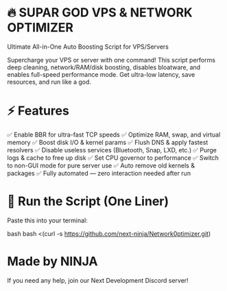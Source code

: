 # 🔥 SUPAR GOD VPS & NETWORK OPTIMIZER
Ultimate All-in-One Auto Boosting Script for VPS/Servers

Supercharge your VPS or server with one command! This script performs deep cleaning, network/RAM/disk boosting, disables bloatware, and enables full-speed performance mode. Get ultra-low latency, save resources, and run like a god.

# ⚡ Features
✅ Enable BBR for ultra-fast TCP speeds ✅ Optimize RAM, swap, and virtual memory ✅ Boost disk I/O & kernel params ✅ Flush DNS & apply fastest resolvers ✅ Disable useless services (Bluetooth, Snap, LXD, etc.) ✅ Purge logs & cache to free up disk ✅ Set CPU governor to performance ✅ Switch to non-GUI mode for pure server use ✅ Auto remove old kernels & packages ✅ Fully automated — zero interaction needed after run

# 🚀 Run the Script (One Liner)
Paste this into your terminal:

bash
bash <(curl -s https://github.com/next-ninja/Network0ptimizer.git)
# Made by NINJA

If you need any help, join our Next Development Discord server!
